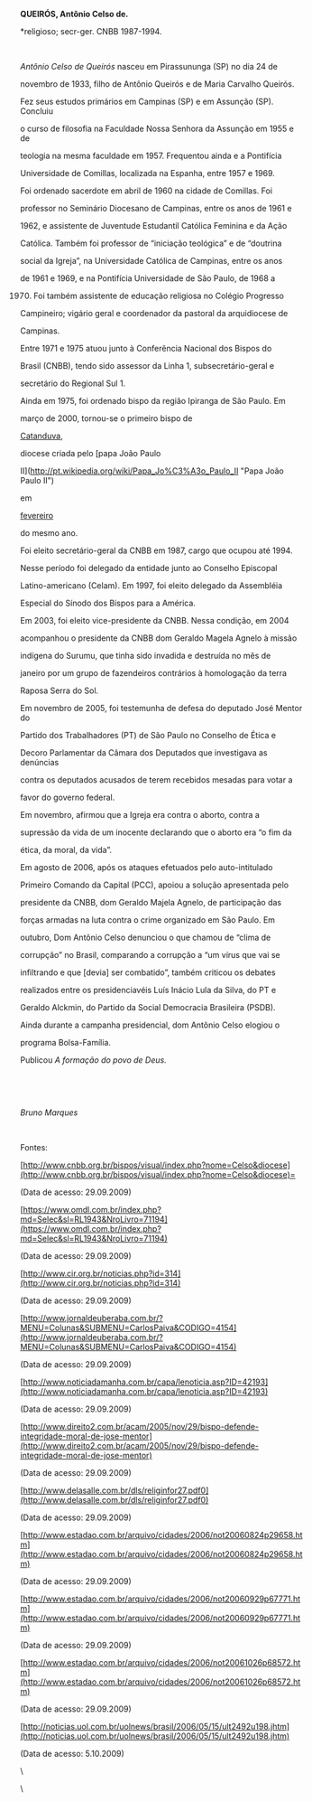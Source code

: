 **QUEIRÓS, Antônio Celso de.**



\*religioso; secr-ger. CNBB 1987-1994.



 



*Antônio Celso de Queirós* nasceu em Pirassununga (SP) no dia 24 de

novembro de 1933, filho de Antônio Queirós e de Maria Carvalho Queirós.



Fez seus estudos primários em Campinas (SP) e em Assunção (SP). Concluiu

o curso de filosofia na Faculdade Nossa Senhora da Assunção em 1955 e de

teologia na mesma faculdade em 1957. Frequentou ainda e a Pontifícia

Universidade de Comillas, localizada na Espanha, entre 1957 e 1969.



Foi ordenado sacerdote em abril de 1960 na cidade de Comillas. Foi

professor no Seminário Diocesano de Campinas, entre os anos de 1961 e

1962, e assistente de Juventude Estudantil Católica Feminina e da Ação

Católica. Também foi professor de “iniciação teológica” e de “doutrina

social da Igreja”, na Universidade Católica de Campinas, entre os anos

de 1961 e 1969, e na Pontifícia Universidade de São Paulo, de 1968 a

1970. Foi também assistente de educação religiosa no Colégio Progresso

Campineiro; vigário geral e coordenador da pastoral da arquidiocese de

Campinas.



Entre 1971 e 1975 atuou junto à Conferência Nacional dos Bispos do

Brasil (CNBB), tendo sido assessor da Linha 1, subsecretário-geral e

secretário do Regional Sul 1.



Ainda em 1975, foi ordenado bispo da região Ipiranga de São Paulo. Em

março de 2000, tornou-se o primeiro bispo de

[Catanduva](http://pt.wikipedia.org/wiki/Diocese_de_Catanduva "Diocese de Catanduva"),

diocese criada pelo [papa João Paulo

II](http://pt.wikipedia.org/wiki/Papa_Jo%C3%A3o_Paulo_II "Papa João Paulo II")

em

[fevereiro](http://pt.wikipedia.org/wiki/9_de_fevereiro "9 de fevereiro")

do mesmo ano.



Foi eleito secretário-geral da CNBB em 1987, cargo que ocupou até 1994.

Nesse período foi delegado da entidade junto ao Conselho Episcopal

Latino-americano (Celam). Em 1997, foi eleito delegado da Assembléia

Especial do Sínodo dos Bispos para a América.



Em 2003, foi eleito vice-presidente da CNBB. Nessa condição, em 2004

acompanhou o presidente da CNBB dom Geraldo Magela Agnelo à missão

indígena do Surumu, que tinha sido invadida e destruída no mês de

janeiro por um grupo de fazendeiros contrários à homologação da terra

Raposa Serra do Sol.



Em novembro de 2005, foi testemunha de defesa do deputado José Mentor do

Partido dos Trabalhadores (PT) de São Paulo no Conselho de Ética e

Decoro Parlamentar da Câmara dos Deputados que investigava as denúncias

contra os deputados acusados de terem recebidos mesadas para votar a

favor do governo federal.



Em novembro, afirmou que a Igreja era contra o aborto, contra a

supressão da vida de um inocente declarando que o aborto era “o fim da

ética, da moral, da vida”.



Em agosto de 2006, após os ataques efetuados pelo auto-intitulado

Primeiro Comando da Capital (PCC), apoiou a solução apresentada pelo

presidente da CNBB, dom Geraldo Majela Agnelo, de participação das

forças armadas na luta contra o crime organizado em São Paulo. Em

outubro, Dom Antônio Celso denunciou o que chamou de “clima de

corrupção” no Brasil, comparando a corrupção a “um vírus que vai se

infiltrando e que [devia] ser combatido”, também criticou os debates

realizados entre os presidenciavéis Luís Inácio Lula da Silva, do PT e

Geraldo Alckmin, do Partido da Social Democracia Brasileira (PSDB).

Ainda durante a campanha presidencial, dom Antônio Celso elogiou o

programa Bolsa-Família.



Publicou *A formação do povo de Deus.*



 



                                                                                                                            

*Bruno Marques*



 



Fontes:



[http://www.cnbb.org.br/bispos/visual/index.php?nome=Celso&diocese](http://www.cnbb.org.br/bispos/visual/index.php?nome=Celso&diocese)=

(Data de acesso: 29.09.2009)



[https://www.omdl.com.br/index.php?md=Selec&sl=RL1943&NroLivro=71194](https://www.omdl.com.br/index.php?md=Selec&sl=RL1943&NroLivro=71194)

(Data de acesso: 29.09.2009)



[http://www.cir.org.br/noticias.php?id=314](http://www.cir.org.br/noticias.php?id=314)

(Data de acesso: 29.09.2009)



[http://www.jornaldeuberaba.com.br/?MENU=Colunas&SUBMENU=CarlosPaiva&CODIGO=4154](http://www.jornaldeuberaba.com.br/?MENU=Colunas&SUBMENU=CarlosPaiva&CODIGO=4154)

(Data de acesso: 29.09.2009)



[http://www.noticiadamanha.com.br/capa/lenoticia.asp?ID=42193](http://www.noticiadamanha.com.br/capa/lenoticia.asp?ID=42193)

(Data de acesso: 29.09.2009)



[http://www.direito2.com.br/acam/2005/nov/29/bispo-defende-integridade-moral-de-jose-mentor](http://www.direito2.com.br/acam/2005/nov/29/bispo-defende-integridade-moral-de-jose-mentor)

(Data de acesso: 29.09.2009)



[http://www.delasalle.com.br/dls/religinfor27.pdf0](http://www.delasalle.com.br/dls/religinfor27.pdf0)

(Data de acesso: 29.09.2009)



[http://www.estadao.com.br/arquivo/cidades/2006/not20060824p29658.htm](http://www.estadao.com.br/arquivo/cidades/2006/not20060824p29658.htm)

(Data de acesso: 29.09.2009)



[http://www.estadao.com.br/arquivo/cidades/2006/not20060929p67771.htm](http://www.estadao.com.br/arquivo/cidades/2006/not20060929p67771.htm)

(Data de acesso: 29.09.2009)



[http://www.estadao.com.br/arquivo/cidades/2006/not20061026p68572.htm](http://www.estadao.com.br/arquivo/cidades/2006/not20061026p68572.htm)

(Data de acesso: 29.09.2009)



[http://noticias.uol.com.br/uolnews/brasil/2006/05/15/ult2492u198.jhtm](http://noticias.uol.com.br/uolnews/brasil/2006/05/15/ult2492u198.jhtm)

(Data de acesso: 5.10.2009)



\

 \



